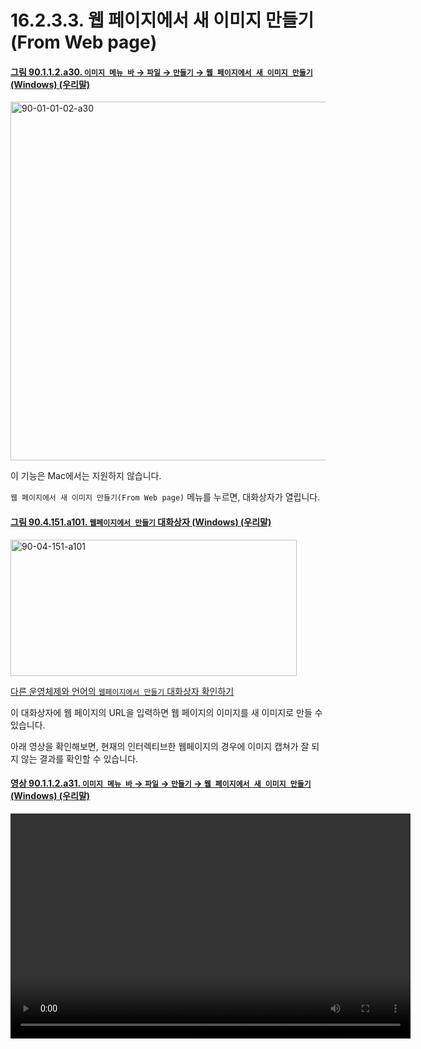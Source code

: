 # 16.2.3.3. 웹 페이지에서 새 이미지 만들기(From Web page)

<a id="90-01-01-02-a30"></a>

#### [그림 90.1.1.2.a30. `이미지 메뉴 바` → `파일` → `만들기` → `웹 페이지에서 새 이미지 만들기` (Windows) (우리말)](./90-01-01-02-00-create.md#90-01-01-02-a30)
<img width="860" height="574" alt="90-01-01-02-a30" src="https://github.com/user-attachments/assets/b4468447-f9b0-441e-94df-82d2a00a57cb" />

이 기능은 Mac에서는 지원하지 않습니다.

`웹 페이지에서 새 이미지 만들기(From Web page)` 메뉴를 누르면, 대화상자가 열립니다.

<a id="90-04-151-a101"></a>

#### [그림 90.4.151.a101. `웹페이지에서 만들기` 대화상자 (Windows) (우리말)](./90-04-0151-create_from_webpage.md#90-04-151-a101)
<img width="458" height="218" alt="90-04-151-a101" src="https://github.com/user-attachments/assets/79127038-ef93-410c-9ed3-6d40ddcb06e6" />

[다른 운영체제와 언어의 `웹페이지에서 만들기` 대화상자 확인하기](./90-04-0151-create_from_webpage.md#90-04-151-a102)

이 대화상자에 웹 페이지의 URL을 입력하면 웹 페이지의 이미지를 새 이미지로 만들 수 있습니다.

아래 영상을 확인해보면, 현재의 인터렉티브한 웹페이지의 경우에 이미지 캡쳐가 잘 되지 않는 결과를 확인할 수 있습니다.

<a id="90-01-01-02-a31"></a>

#### [영상 90.1.1.2.a31. `이미지 메뉴 바` → `파일` → `만들기` → `웹 페이지에서 새 이미지 만들기` (Windows) (우리말)](./90-01-01-02-00-create.md#90-01-01-02-a31)
<video controls="controls" width="640" height="360" src="https://github.com/user-attachments/assets/55518664-5118-41c2-a24a-aa2ac4400bd2"></video>